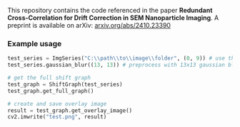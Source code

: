 This repository contains the code referenced in the paper **Redundant Cross-Correlation for Drift Correction in SEM Nanoparticle Imaging**. A preprint is available on arXiv: [arxiv.org/abs/2410.23390](https://arxiv.org/abs/2410.23390)

### Example usage

```py
test_series = ImgSeries("C:\\path\\to\\image\\folder", (0, 9)) # use the first 10 images from a given folder
test_series.gaussian_blur((13, 13)) # preprocess with 13x13 gaussian blur

# get the full shift graph
test_graph = ShiftGraph(test_series)
test_graph.get_full_graph()

# create and save overlay image
result = test_graph.get_overlay_image()
cv2.imwrite("test.png", result)
```
